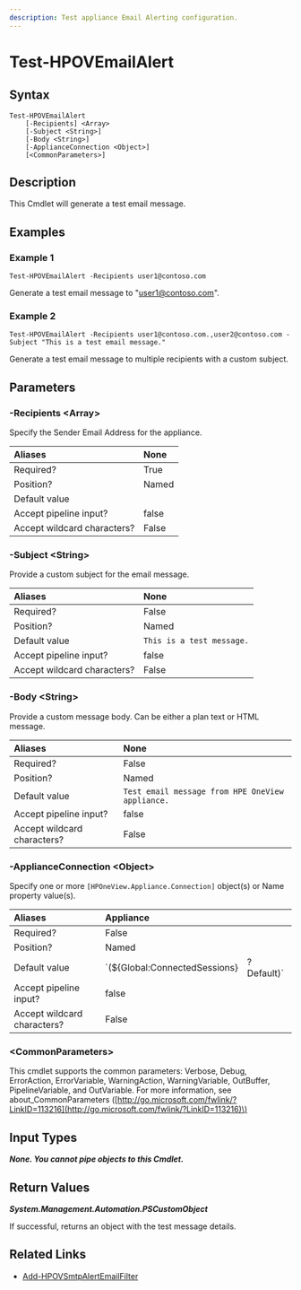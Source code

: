 ```yaml
---
description: Test appliance Email Alerting configuration.
---
```


# Test-HPOVEmailAlert

## Syntax

```text
Test-HPOVEmailAlert
    [-Recipients] <Array>
    [-Subject <String>]
    [-Body <String>]
    [-ApplianceConnection <Object>]
    [<CommonParameters>]
```

## Description

This Cmdlet will generate a test email message.

## Examples

### Example 1

```text
Test-HPOVEmailAlert -Recipients user1@contoso.com
```

Generate a test email message to "user1@contoso.com".

### Example 2

```text
Test-HPOVEmailAlert -Recipients user1@contoso.com.,user2@contoso.com -Subject "This is a test email message."
```

Generate a test email message to multiple recipients with a custom subject.

## Parameters

### -Recipients &lt;Array&gt;

Specify the Sender Email Address for the appliance.

| Aliases | None |
| :--- | :--- |
| Required? | True |
| Position? | Named |
| Default value |  |
| Accept pipeline input? | false |
| Accept wildcard characters? | False |

### -Subject &lt;String&gt;

Provide a custom subject for the email message.

| Aliases | None |
| :--- | :--- |
| Required? | False |
| Position? | Named |
| Default value | `This is a test message.` |
| Accept pipeline input? | false |
| Accept wildcard characters? | False |

### -Body &lt;String&gt;

Provide a custom message body. Can be either a plan text or HTML message.

| Aliases | None |
| :--- | :--- |
| Required? | False |
| Position? | Named |
| Default value | `Test email message from HPE OneView appliance.` |
| Accept pipeline input? | false |
| Accept wildcard characters? | False |

### -ApplianceConnection &lt;Object&gt;

Specify one or more `[HPOneView.Appliance.Connection]` object\(s\) or Name property value\(s\).

| Aliases | Appliance |  |
| :--- | :--- | :--- |
| Required? | False |  |
| Position? | Named |  |
| Default value | \`\(${Global:ConnectedSessions} | ? Default\)\` |
| Accept pipeline input? | false |  |
| Accept wildcard characters? | False |  |

### &lt;CommonParameters&gt;

This cmdlet supports the common parameters: Verbose, Debug, ErrorAction, ErrorVariable, WarningAction, WarningVariable, OutBuffer, PipelineVariable, and OutVariable. For more information, see about\_CommonParameters \([http://go.microsoft.com/fwlink/?LinkID=113216](http://go.microsoft.com/fwlink/?LinkID=113216)\)

## Input Types

_**None. You cannot pipe objects to this Cmdlet.**_

## Return Values

_**System.Management.Automation.PSCustomObject**_

If successful, returns an object with the test message details.

## Related Links

* [Add-HPOVSmtpAlertEmailFilter](add-hpovsmtpalertemailfilter.md)

